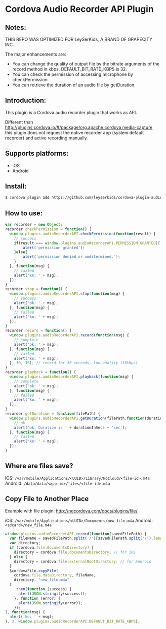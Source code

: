 Cordova Audio Recorder API Plugin
==============================

Notes:
--------------
THIS REPO WAS OPTIMIZED FOR LeySerKids, A BRAND OF GRAPECITY INC.

The major enhancements are:

- You can change the quality of output file by the bitrate arguments of the record method in kbps, DEFAULT_BIT_RATE_KBPS is 32.
- You can check the permission of accessing microphone by checkPermission
- You can retrieve the duration of an audio file by getDuration

Introduction:
--------------

This plugin is a Cordova audio recorder plugin that works as API.

Different than http://plugins.cordova.io/#/package/org.apache.cordova.media-capture this plugin does not request the native recorder app (system default recorder) and active recording manually.

Supports platforms:
--------------------

- iOS
- Android

Install:
---------

```bash
$ cordova plugin add https://github.com/leyserkids/cordova-plugin-audio-recorder-api.git
```

How to use:
------------

```javascript
var recorder = new Object;
recorder.checkPermission = function() {
  window.plugins.audioRecorderAPI.checkPermission(function(result) {
    // success
	if(result === window.plugins.audioRecorderAPI.PERMISSION_GRANTED){
		alert('permission granted');
	}else{
		alert('permission denied or unditermined.');
	}
  }, function(msg) {
    // failed
    alert('ko: ' + msg);
  });
}
recorder.stop = function() {
  window.plugins.audioRecorderAPI.stop(function(msg) {
    // success
    alert('ok: ' + msg);
  }, function(msg) {
    // failed
    alert('ko: ' + msg);
  });
}
recorder.record = function() {
  window.plugins.audioRecorderAPI.record(function(msg) {
    // complete
    alert('ok: ' + msg);
  }, function(msg) {
    // failed
    alert('ko: ' + msg);
  }, 30, 16); // record for 30 seconds, low quality (16kbps)
}
recorder.playback = function() {
  window.plugins.audioRecorderAPI.playback(function(msg) {
    // complete
    alert('ok: ' + msg);
  }, function(msg) {
    // failed
    alert('ko: ' + msg);
  });
}
recorder.getDuration = function(filePath) {
  window.plugins.audioRecorderAPI.getDuration(filePath,function(durationInSecs) {
    // ok
    alert('ok: Duration is ' + durationInSecs + 'sec');
  }, function(msg) {
    // failed
    alert('ko: ' + msg);
  });
}

```

Where are files save?
---------------------

iOS: `/var/mobile/Applications/<UUID>/Library/NoCloud/<file-id>.m4a`
Android: `/data/data/<app-id>/files/<file-id>.m4a`

Copy File to Another Place
----------------------------

Example with file plugin: http://ngcordova.com/docs/plugins/file/

iOS: `/var/mobile/Applications/<UUID>/Documents/new_file.m4a`
Android: `<sdcard>/new_file.m4a`

```javascript
window.plugins.audioRecorderAPI.record(function(savedFilePath) {
  var fileName = savedFilePath.split('/')[savedFilePath.split('/').length - 1];
  var directory;
  if (cordova.file.documentsDirectory) {
    directory = cordova.file.documentsDirectory; // for iOS
  } else {
    directory = cordova.file.externalRootDirectory; // for Android
  }
  $cordovaFile.copyFile(
    cordova.file.dataDirectory, fileName,
    directory, "new_file.m4a"
  )
    .then(function (success) {
      alert(JSON.stringify(success));
    }, function (error) {
      alert(JSON.stringify(error));
    });
}, function(msg) {
  alert('ko: ' + msg);
}, 3, window.plugins.audioRecorderAPI.DEFAULT_BIT_RATE_KBPS);
```
